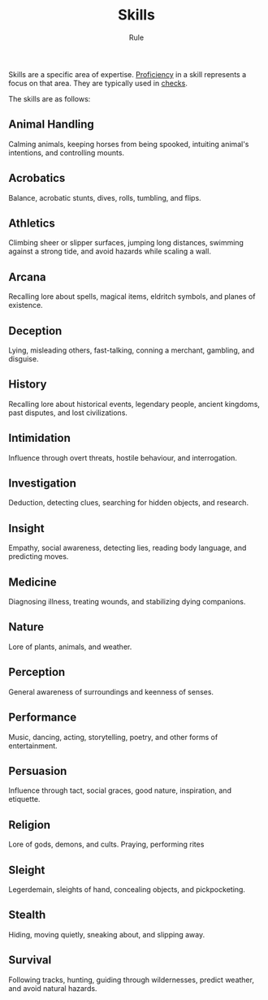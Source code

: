 <header>

# Skills

<p class="subheading">Rule</p>

</header>

Skills are a specific area of expertise. [Proficiency](pages/rules/proficiency.md) in a skill represents a focus on that area. They are typically used in [checks](pages/rules/rolling.md?id=checks).

The skills are as follows:

<section class="small summaries">

<section class="summary">

## Animal Handling

Calming animals, keeping horses from being spooked, intuiting animal's intentions, and controlling mounts.

</section>

<section class="summary">

## Acrobatics

Balance, acrobatic stunts, dives, rolls, tumbling, and flips.

</section>

<section class="summary">

##  Athletics

Climbing sheer or slipper surfaces, jumping long distances, swimming against a strong tide, and avoid hazards while scaling a wall.

</section>

<section class="summary">

## Arcana

Recalling lore about spells, magical items, eldritch symbols, and planes of existence.

</section>

<section class="summary">

## Deception

Lying, misleading others, fast-talking, conning a merchant, gambling, and disguise.

</section>

<section class="summary">

## History

Recalling lore about historical events, legendary people, ancient kingdoms, past disputes, and lost civilizations.

</section>

<section class="summary">

## Intimidation

Influence through overt threats, hostile behaviour, and interrogation.

</section>

<section class="summary">

## Investigation

Deduction, detecting clues, searching for hidden objects, and research.

</section>

<section class="summary">

## Insight

Empathy, social awareness, detecting lies, reading body language, and predicting moves.

</section>

<section class="summary">

## Medicine

Diagnosing illness, treating wounds, and stabilizing dying companions.

</section>
<section class="summary">

## Nature

Lore of plants, animals, and weather.

</section>

<section class="summary">

## Perception

General awareness of surroundings and keenness of senses.

</section>

<section class="summary">

## Performance

Music, dancing, acting, storytelling, poetry, and other forms of entertainment.

</section>

<section class="summary">

## Persuasion

Influence through tact, social graces, good nature, inspiration, and etiquette.

</section>

<section class="summary">

## Religion

Lore of gods, demons, and cults. Praying, performing rites

</section>

<section class="summary">

## Sleight

Legerdemain, sleights of hand, concealing objects, and pickpocketing.

</section>

<section class="summary">

## Stealth

Hiding, moving quietly, sneaking about, and slipping away.

</section>

<section class="summary">

## Survival

Following tracks, hunting, guiding through wildernesses, predict weather, and avoid natural hazards.

</section>
</section>
